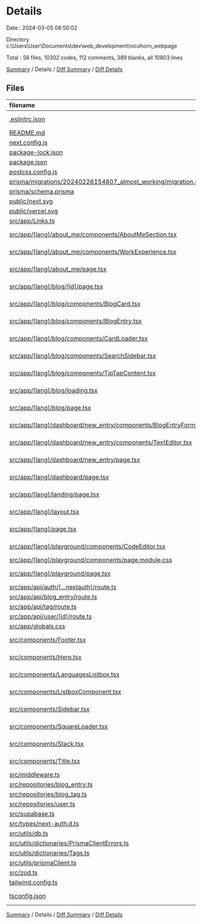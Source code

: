 # Details

Date : 2024-03-05 08:50:02

Directory c:\\Users\\User\\Documents\\dev\\web_development\\nicohorn_webpage

Total : 58 files,  10302 codes, 112 comments, 389 blanks, all 10803 lines

[Summary](results.md) / Details / [Diff Summary](diff.md) / [Diff Details](diff-details.md)

## Files
| filename | language | code | comment | blank | total |
| :--- | :--- | ---: | ---: | ---: | ---: |
| [.eslintrc.json](/.eslintrc.json) | JSON with Comments | 3 | 0 | 1 | 4 |
| [README.md](/README.md) | Markdown | 21 | 0 | 14 | 35 |
| [next.config.js](/next.config.js) | JavaScript | 6 | 1 | 3 | 10 |
| [package-lock.json](/package-lock.json) | JSON | 6,552 | 0 | 1 | 6,553 |
| [package.json](/package.json) | JSON | 70 | 0 | 1 | 71 |
| [postcss.config.js](/postcss.config.js) | JavaScript | 6 | 0 | 1 | 7 |
| [prisma/migrations/20240226154807_almost_working/migration.sql](/prisma/migrations/20240226154807_almost_working/migration.sql) | SQL | 36 | 8 | 12 | 56 |
| [prisma/schema.prisma](/prisma/schema.prisma) | Prisma | 77 | 0 | 28 | 105 |
| [public/next.svg](/public/next.svg) | XML | 1 | 0 | 0 | 1 |
| [public/vercel.svg](/public/vercel.svg) | XML | 1 | 0 | 0 | 1 |
| [src/app/Links.ts](/src/app/Links.ts) | TypeScript | 38 | 1 | 13 | 52 |
| [src/app/[lang]/about_me/components/AboutMeSection.tsx](/src/app/%5Blang%5D/about_me/components/AboutMeSection.tsx) | TypeScript JSX | 289 | 4 | 15 | 308 |
| [src/app/[lang]/about_me/components/WorkExperience.tsx](/src/app/%5Blang%5D/about_me/components/WorkExperience.tsx) | TypeScript JSX | 409 | 11 | 8 | 428 |
| [src/app/[lang]/about_me/page.tsx](/src/app/%5Blang%5D/about_me/page.tsx) | TypeScript JSX | 24 | 0 | 2 | 26 |
| [src/app/[lang]/blog/[id]/page.tsx](/src/app/%5Blang%5D/blog/%5Bid%5D/page.tsx) | TypeScript JSX | 24 | 0 | 7 | 31 |
| [src/app/[lang]/blog/components/BlogCard.tsx](/src/app/%5Blang%5D/blog/components/BlogCard.tsx) | TypeScript JSX | 78 | 1 | 6 | 85 |
| [src/app/[lang]/blog/components/BlogEntry.tsx](/src/app/%5Blang%5D/blog/components/BlogEntry.tsx) | TypeScript JSX | 135 | 0 | 12 | 147 |
| [src/app/[lang]/blog/components/CardLoader.tsx](/src/app/%5Blang%5D/blog/components/CardLoader.tsx) | TypeScript JSX | 4 | 0 | 2 | 6 |
| [src/app/[lang]/blog/components/SearchSidebar.tsx](/src/app/%5Blang%5D/blog/components/SearchSidebar.tsx) | TypeScript JSX | 52 | 0 | 6 | 58 |
| [src/app/[lang]/blog/components/TipTapContent.tsx](/src/app/%5Blang%5D/blog/components/TipTapContent.tsx) | TypeScript JSX | 44 | 1 | 3 | 48 |
| [src/app/[lang]/blog/loading.tsx](/src/app/%5Blang%5D/blog/loading.tsx) | TypeScript JSX | 10 | 0 | 2 | 12 |
| [src/app/[lang]/blog/page.tsx](/src/app/%5Blang%5D/blog/page.tsx) | TypeScript JSX | 77 | 16 | 6 | 99 |
| [src/app/[lang]/dashboard/new_entry/components/BlogEntryForm.tsx](/src/app/%5Blang%5D/dashboard/new_entry/components/BlogEntryForm.tsx) | TypeScript JSX | 241 | 11 | 22 | 274 |
| [src/app/[lang]/dashboard/new_entry/components/TextEditor.tsx](/src/app/%5Blang%5D/dashboard/new_entry/components/TextEditor.tsx) | TypeScript JSX | 392 | 3 | 15 | 410 |
| [src/app/[lang]/dashboard/new_entry/page.tsx](/src/app/%5Blang%5D/dashboard/new_entry/page.tsx) | TypeScript JSX | 11 | 17 | 4 | 32 |
| [src/app/[lang]/dashboard/page.tsx](/src/app/%5Blang%5D/dashboard/page.tsx) | TypeScript JSX | 13 | 0 | 2 | 15 |
| [src/app/[lang]/landing/page.tsx](/src/app/%5Blang%5D/landing/page.tsx) | TypeScript JSX | 15 | 1 | 1 | 17 |
| [src/app/[lang]/layout.tsx](/src/app/%5Blang%5D/layout.tsx) | TypeScript JSX | 60 | 1 | 6 | 67 |
| [src/app/[lang]/page.tsx](/src/app/%5Blang%5D/page.tsx) | TypeScript JSX | 20 | 1 | 3 | 24 |
| [src/app/[lang]/playground/components/CodeEditor.tsx](/src/app/%5Blang%5D/playground/components/CodeEditor.tsx) | TypeScript JSX | 214 | 1 | 11 | 226 |
| [src/app/[lang]/playground/components/page.module.css](/src/app/%5Blang%5D/playground/components/page.module.css) | CSS | 64 | 0 | 14 | 78 |
| [src/app/[lang]/playground/page.tsx](/src/app/%5Blang%5D/playground/page.tsx) | TypeScript JSX | 5 | 0 | 2 | 7 |
| [src/app/api/auth/[...nextauth]/route.ts](/src/app/api/auth/%5B...nextauth%5D/route.ts) | TypeScript | 52 | 4 | 5 | 61 |
| [src/app/api/blog_entry/route.ts](/src/app/api/blog_entry/route.ts) | TypeScript | 9 | 0 | 7 | 16 |
| [src/app/api/tag/route.ts](/src/app/api/tag/route.ts) | TypeScript | 7 | 0 | 7 | 14 |
| [src/app/api/user/[id]/route.ts](/src/app/api/user/%5Bid%5D/route.ts) | TypeScript | 6 | 0 | 6 | 12 |
| [src/app/globals.css](/src/app/globals.css) | CSS | 141 | 6 | 24 | 171 |
| [src/components/Footer.tsx](/src/components/Footer.tsx) | TypeScript JSX | 128 | 0 | 2 | 130 |
| [src/components/Hero.tsx](/src/components/Hero.tsx) | TypeScript JSX | 55 | 1 | 4 | 60 |
| [src/components/LanguagesListbox.tsx](/src/components/LanguagesListbox.tsx) | TypeScript JSX | 82 | 0 | 3 | 85 |
| [src/components/ListboxComponent.tsx](/src/components/ListboxComponent.tsx) | TypeScript JSX | 87 | 0 | 2 | 89 |
| [src/components/Sidebar.tsx](/src/components/Sidebar.tsx) | TypeScript JSX | 246 | 3 | 9 | 258 |
| [src/components/SquareLoader.tsx](/src/components/SquareLoader.tsx) | TypeScript JSX | 34 | 0 | 3 | 37 |
| [src/components/Stack.tsx](/src/components/Stack.tsx) | TypeScript JSX | 145 | 2 | 4 | 151 |
| [src/components/Title.tsx](/src/components/Title.tsx) | TypeScript JSX | 20 | 0 | 2 | 22 |
| [src/middleware.ts](/src/middleware.ts) | TypeScript | 28 | 5 | 24 | 57 |
| [src/repositories/blog_entry.ts](/src/repositories/blog_entry.ts) | TypeScript | 85 | 1 | 14 | 100 |
| [src/repositories/blog_tag.ts](/src/repositories/blog_tag.ts) | TypeScript | 25 | 0 | 7 | 32 |
| [src/repositories/user.ts](/src/repositories/user.ts) | TypeScript | 39 | 0 | 11 | 50 |
| [src/supabase.ts](/src/supabase.ts) | TypeScript | 2 | 1 | 5 | 8 |
| [src/types/next-auth.d.ts](/src/types/next-auth.d.ts) | TypeScript | 12 | 3 | 3 | 18 |
| [src/utils/db.ts](/src/utils/db.ts) | TypeScript | 9 | 3 | 4 | 16 |
| [src/utils/dictionaries/PrismaClientErrors.ts](/src/utils/dictionaries/PrismaClientErrors.ts) | TypeScript | 6 | 3 | 3 | 12 |
| [src/utils/dictionaries/Tags.ts](/src/utils/dictionaries/Tags.ts) | TypeScript | 17 | 0 | 1 | 18 |
| [src/utils/prismaClient.ts](/src/utils/prismaClient.ts) | TypeScript | 6 | 0 | 3 | 9 |
| [src/zod.ts](/src/zod.ts) | TypeScript | 19 | 2 | 10 | 31 |
| [tailwind.config.ts](/tailwind.config.ts) | TypeScript | 23 | 0 | 2 | 25 |
| [tsconfig.json](/tsconfig.json) | JSON with Comments | 27 | 0 | 1 | 28 |

[Summary](results.md) / Details / [Diff Summary](diff.md) / [Diff Details](diff-details.md)